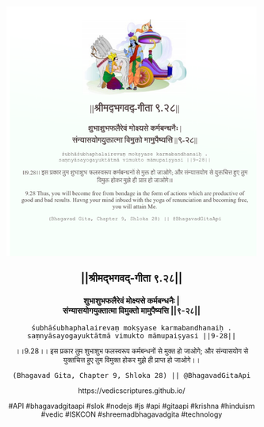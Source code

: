 <img src="../../asset/BG_9_28.png"/>
<center><h2>||श्रीमद्‍भगवद्‍-गीता ९.२८||</h2>
<h3>शुभाशुभफलैरेवं मोक्ष्यसे कर्मबन्धनैः |<br/>संन्यासयोगयुक्तात्मा विमुक्तो मामुपैष्यसि ||९-२८||</h3>
<pre>śubhāśubhaphalairevaṃ mokṣyase karmabandhanaiḥ .<br/>saṃnyāsayogayuktātmā vimukto māmupaiṣyasi ||9-28||</pre>
<p>।।9.28।। इस प्रकार तुम शुभाशुभ फलस्वरूप कर्मबन्धनों से मुक्त हो जाओगे; और संन्यासयोग से युक्तचित्त हुए तुम विमुक्त होकर मुझे ही प्राप्त हो जाओगे।।</p>
<pre>(Bhagavad Gita, Chapter 9, Shloka 28) || @BhagavadGitaApi</pre><p>https://vedicscriptures.github.io/</p><p>#API #bhagavadgitaapi #slok #nodejs #js #api #gitaapi #krishna #hinduism #vedic #ISKCON #shreemadbhagavadgita #technology</p></center>